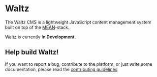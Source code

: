 # Waltz

The Waltz CMS is a lightweight JavaScript content management system built on top of the [MEAN][mean]-stack.

Waltz is currently **In Development**.

## Help build Waltz!

If you want to report a bug, contribute to the platform, or just write some documentation, please read the [contributing guidelines][contributing].

[mean]: http://mean.io/
[contributing]: https://github.com/zedutchgandalf/Waltz-CMS/blob/develop/CONTRIBUTING.md